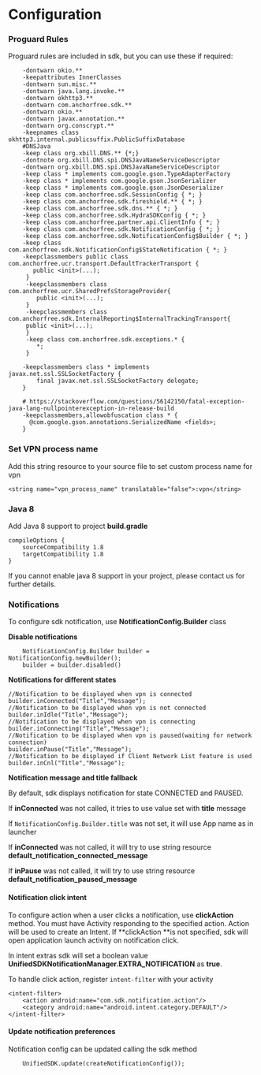 # Configuration

### Proguard Rules

Proguard rules are included in sdk, but you can use these if required:

```
    -dontwarn okio.**
    -keepattributes InnerClasses
    -dontwarn sun.misc.**
    -dontwarn java.lang.invoke.**
    -dontwarn okhttp3.**
    -dontwarn com.anchorfree.sdk.**
    -dontwarn okio.**
    -dontwarn javax.annotation.**
    -dontwarn org.conscrypt.**
    -keepnames class okhttp3.internal.publicsuffix.PublicSuffixDatabase
    #DNSJava
    -keep class org.xbill.DNS.** {*;}
    -dontnote org.xbill.DNS.spi.DNSJavaNameServiceDescriptor
    -dontwarn org.xbill.DNS.spi.DNSJavaNameServiceDescriptor
    -keep class * implements com.google.gson.TypeAdapterFactory
    -keep class * implements com.google.gson.JsonSerializer
    -keep class * implements com.google.gson.JsonDeserializer
    -keep class com.anchorfree.sdk.SessionConfig { *; }
    -keep class com.anchorfree.sdk.fireshield.** { *; }
    -keep class com.anchorfree.sdk.dns.** { *; }
    -keep class com.anchorfree.sdk.HydraSDKConfig { *; }
    -keep class com.anchorfree.partner.api.ClientInfo { *; }
    -keep class com.anchorfree.sdk.NotificationConfig { *; }
    -keep class com.anchorfree.sdk.NotificationConfig$Builder { *; }
    -keep class com.anchorfree.sdk.NotificationConfig$StateNotification { *; }
    -keepclassmembers public class com.anchorfree.ucr.transport.DefaultTrackerTransport {
       public <init>(...);
     }
     -keepclassmembers class com.anchorfree.ucr.SharedPrefsStorageProvider{
        public <init>(...);
     }
     -keepclassmembers class com.anchorfree.sdk.InternalReporting$InternalTrackingTransport{
     public <init>(...);
     }
     -keep class com.anchorfree.sdk.exceptions.* {
        *;
     }
      
    -keepclassmembers class * implements javax.net.ssl.SSLSocketFactory {
        final javax.net.ssl.SSLSocketFactory delegate;
    }
    
    # https://stackoverflow.com/questions/56142150/fatal-exception-java-lang-nullpointerexception-in-release-build
    -keepclassmembers,allowobfuscation class * {
      @com.google.gson.annotations.SerializedName <fields>;
    }
```

### Set VPN process name

Add this string resource to your source file to set custom process name for vpn

```
<string name="vpn_process_name" translatable="false">:vpn</string>
```

### Java 8

Add Java 8 support to project **build.gradle**

```
compileOptions {
    sourceCompatibility 1.8
    targetCompatibility 1.8
}
```

If you cannot enable java 8 support in your project, please contact us for further details.

### Notifications

To configure sdk notification, use **NotificationConfig.Builder** class

**Disable notifications**

```
    NotificationConfig.Builder builder = NotificationConfig.newBuilder();
    builder = builder.disabled()
```

**Notifications for different states**

```
//Notification to be displayed when vpn is connected
builder.inConnected("Title","Message");
//Notification to be displayed when vpn is not connected
builder.inIdle("Title","Message");
//Notification to be displayed when vpn is connecting
builder.inConnecting("Title","Message");
//Notification to be displayed when vpn is paused(waiting for network connection)
builder.inPause("Title","Message");
//Notification to be displayed if Client Network List feature is used
builder.inCnl("Title","Message");
```

**Notification message and title fallback**

By default, sdk displays notification for state CONNECTED and PAUSED.

If **inConnected** was not called, it tries to use value set with **title** message

If `NotificationConfig.Builder.title` was not set, it will use App name as in launcher

If **inConnected** was not called, it will try to use string resource **default\_notification\_connected\_message**

If **inPause** was not called, it will try to use string resource **default\_notification\_paused\_message**

#### Notification click intent

To configure action when a user clicks a notification, use **clickAction** method. You must have Activity responding to the specified action. Action will be used to create an Intent. If **clickAction **is not specified, sdk will open application launch activity on notification click.

In intent extras sdk will set a boolean value **UnifiedSDKNotificationManager.EXTRA\_NOTIFICATION** as **true**.

To handle click action, register `intent-filter` with your activity

```
<intent-filter>
    <action android:name="com.sdk.notification.action"/>
    <category android:name="android.intent.category.DEFAULT"/>
</intent-filter>
```

#### Update notification preferences

Notification config can be updated calling the sdk method

```
    UnifiedSDK.update(createNotificationConfig());
```

##
